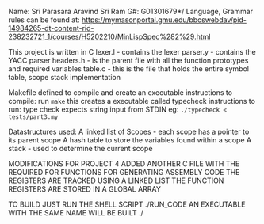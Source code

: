 Name: Sri Parasara Aravind Sri Ram
G#: G01301679*/
Language, Grammar rules can be found at:
https://mymasonportal.gmu.edu/bbcswebdav/pid-14984265-dt-content-rid-238232721_1/courses/H5202210/MinLispSpec%282%29.html

This project is written in C
lexer.l - contains the lexer
parser.y - contains the YACC parser
headers.h - is the parent file with all the function prototypes and required variables
table.c - this is the file that holds the entire symbol table, scope stack implementation

Makefile defined to compile and create an executable
instructions to compile: run `make`
this creates a executable called typecheck
instructions to run:
type check expects string input from STDIN
eg: `./typecheck < tests/part3.my`

Datastructures used:
A linked list of Scopes - each scope has a pointer to its parent scope
A hash table to store the variables found within a scope
A stack - used to determine the current scope


MODIFICATIONS FOR PROJECT 4
ADDED ANOTHER C FILE WITH THE REQUIRED FOR FUNCTIONS FOR GENERATING ASSEMBLY CODE
THE REGISTERS ARE TRACKED USING A LINKED LIST
THE FUNCTION REGISTERS ARE STORED IN A GLOBAL ARRAY

TO BUILD JUST RUN THE SHELL SCRIPT
./RUN_CODE <NAME OF THE ML FILE WITHOUT THE ML>
AN EXECUTABLE WITH THE SAME NAME WILL BE BUILT
./<EXECUTABLE>
